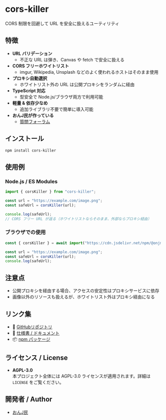# cors-killer
CORS 制限を回避して URL を安全に扱えるユーティリティ

## 特徴
- **URL バリデーション**  
  - 不正な URL は弾き、Canvas や fetch で安全に扱える
- **CORS フリーホワイトリスト**  
  - imgur, Wikipedia, Unsplash などのよく使われるホストはそのまま使用
- **プロキシ自動選択**  
  - ホワイトリスト外の URL は公開プロキシをランダムに経由
- **TypeScript 対応**  
  - 型安全で Node.js/ブラウザ両方で利用可能
- **軽量 & 依存少なめ**  
  - 追加ライブラリ不要で簡単に導入可能
- **おんJ民が作っている**
  - [質問フォーラム](https://unj.netlify.app)

## インストール
```sh
npm install cors-killer
```

## 使用例

### Node.js / ES Modules
```ts
import { corsKiller } from "cors-killer";

const url = "https://example.com/image.png";
const safeUrl = corsKiller(url);

console.log(safeUrl);
// CORS フリー URL が返る（ホワイトリストならそのまま、外部ならプロキシ経由）
```

### ブラウザでの使用
```js
const { corsKiller } = await import("https://cdn.jsdelivr.net/npm/@onjmin/cors-killer/dist/index.min.mjs");

const url = "https://example.com/image.png";
const safeUrl = corsKiller(url);
console.log(safeUrl);
```

## 注意点
- 公開プロキシを経由する場合、アクセスの安定性はプロキシサービスに依存
- 画像以外のリソースも扱えるが、ホワイトリスト外はプロキシ経由になる

## リンク集
- 🌟 [GitHubリポジトリ](https://github.com/onjmin/cors-killer)
- 🛫 [仕様書 / ドキュメント](https://onjmin.github.io/cors-killer)
- 📦 [npm パッケージ](https://www.npmjs.com/package/@onjmin/cors-killer)

## ライセンス / License
- **AGPL-3.0**  
  本プロジェクト全体には AGPL-3.0 ライセンスが適用されます。詳細は ``LICENSE`` をご覧ください。

## 開発者 / Author
- [おんJ民](https://github.com/onjmin)
